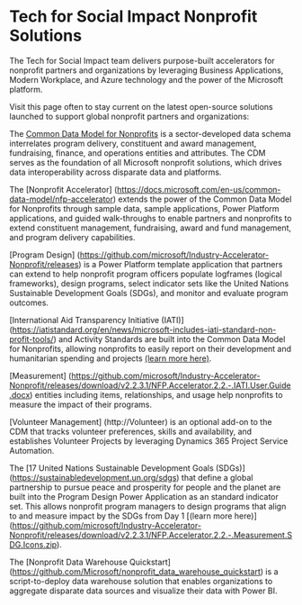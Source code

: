 # Tech for Social Impact Nonprofit Solutions 

The Tech for Social Impact team delivers purpose-built accelerators for nonprofit partners and organizations by leveraging Business Applications, Modern Workplace, and Azure technology and the power of the Microsoft platform. 

Visit this page often to stay current on the latest open-source solutions launched to support global nonprofit partners and organizations:   

The [Common Data Model for Nonprofits](https://docs.microsoft.com/en-us/common-data-model/nfp-accelerator#entities-and-workflows) is a sector-developed data schema interrelates program delivery, constituent and award management, fundraising, finance, and operations entities and attributes. The CDM serves as the foundation of all Microsoft nonprofit solutions, which drives data interoperability across disparate data and platforms. 

The [Nonprofit Accelerator] (https://docs.microsoft.com/en-us/common-data-model/nfp-accelerator) extends the power of the Common Data Model for Nonprofits through sample data, sample applications, Power Platform applications, and guided walk-throughs to enable partners and nonprofits to extend constituent management, fundraising, award and fund management, and program delivery capabilities. 

[Program Design] (https://github.com/microsoft/Industry-Accelerator-Nonprofit/releases) is a Power Platform template application that partners can extend to help nonprofit program officers populate logframes (logical frameworks), design programs, select indicator sets like the United Nations Sustainable Development Goals (SDGs), and monitor and evaluate program outcomes. 

[International Aid Transparency Initiative (IATI)] (https://iatistandard.org/en/news/microsoft-includes-iati-standard-non-profit-tools/) and Activity Standards are built into the Common Data Model for Nonprofits, allowing nonprofits to easily report on their development and humanitarian spending and projects [(learn more here)](https://github.com/microsoft/Industry-Accelerator-Nonprofit/releases/download/v2.2.3.1/NFP.Accelerator.2.2.-.IATI.User.Guide.docx). 

[Measurement] (https://github.com/microsoft/Industry-Accelerator-Nonprofit/releases/download/v2.2.3.1/NFP.Accelerator.2.2.-.IATI.User.Guide.docx) entities including items, relationships, and usage help nonprofits to measure the impact of their programs.   

[Volunteer Management] (http://Volunteer) is an optional add-on to the CDM that tracks volunteer preferences, skills and availability,  and establishes Volunteer Projects by leveraging Dynamics 365 Project Service Automation. 

The [17 United Nations Sustainable Development Goals (SDGs)] (https://sustainabledevelopment.un.org/sdgs) that define a global partnership to pursue peace and prosperity for people and the planet are built into the Program Design Power Application as an standard indicator set. This allows nonprofit program managers to design programs that align to and measure impact by the SDGs from Day 1 [(learn more here)] (https://github.com/microsoft/Industry-Accelerator-Nonprofit/releases/download/v2.2.3.1/NFP.Accelerator.2.2.-.Measurement.SDG.Icons.zip). 

The [Nonprofit Data Warehouse Quickstart] (https://github.com/Microsoft/nonprofit_data_warehouse_quickstart) is a script-to-deploy data warehouse solution that enables organizations to aggregate disparate data sources and visualize their data with Power BI.  


